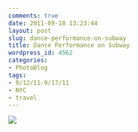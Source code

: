 ```yaml
---
comments: true
date: 2011-09-18 13:23:44
layout: post
slug: dance-performance-on-subway
title: Dance Performance on Subway
wordpress_id: 4562
categories:
- PhotoBlog
tags:
- 9/12/11-9/17/11
- NYC
- travel
---
```


![](http://ryanfitzer.com/main/wp-content/uploads/2011/09/2011-09-14-at-15-28-24-1.jpg)

